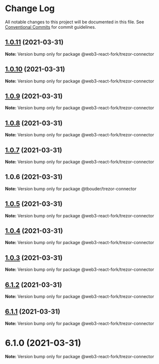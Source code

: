# Change Log

All notable changes to this project will be documented in this file.
See [Conventional Commits](https://conventionalcommits.org) for commit guidelines.

## [1.0.11](https://github.com/TBouder/web3-react-fork/compare/@web3-react-fork/trezor-connector@1.0.10...@web3-react-fork/trezor-connector@1.0.11) (2021-03-31)

**Note:** Version bump only for package @web3-react-fork/trezor-connector





## [1.0.10](https://github.com/TBouder/web3-react-fork/compare/@web3-react-fork/trezor-connector@1.0.9...@web3-react-fork/trezor-connector@1.0.10) (2021-03-31)

**Note:** Version bump only for package @web3-react-fork/trezor-connector





## [1.0.9](https://github.com/TBouder/web3-react-fork/compare/@web3-react-fork/trezor-connector@1.0.8...@web3-react-fork/trezor-connector@1.0.9) (2021-03-31)

**Note:** Version bump only for package @web3-react-fork/trezor-connector





## [1.0.8](https://github.com/TBouder/web3-react-fork/compare/@web3-react-fork/trezor-connector@1.0.7...@web3-react-fork/trezor-connector@1.0.8) (2021-03-31)

**Note:** Version bump only for package @web3-react-fork/trezor-connector





## [1.0.7](https://github.com/TBouder/web3-react-fork/compare/@web3-react-fork/trezor-connector@1.0.5...@web3-react-fork/trezor-connector@1.0.7) (2021-03-31)

**Note:** Version bump only for package @web3-react-fork/trezor-connector





## 1.0.6 (2021-03-31)

**Note:** Version bump only for package @tbouder/trezor-connector





## [1.0.5](https://github.com/TBouder/web3-react-fork/compare/@web3-react-fork/trezor-connector@1.0.4...@web3-react-fork/trezor-connector@1.0.5) (2021-03-31)

**Note:** Version bump only for package @web3-react-fork/trezor-connector





## [1.0.4](https://github.com/TBouder/web3-react-fork/compare/@web3-react-fork/trezor-connector@1.0.3...@web3-react-fork/trezor-connector@1.0.4) (2021-03-31)

**Note:** Version bump only for package @web3-react-fork/trezor-connector





## [1.0.3](https://github.com/TBouder/web3-react-fork/compare/@web3-react-fork/trezor-connector@6.1.2...@web3-react-fork/trezor-connector@1.0.3) (2021-03-31)

**Note:** Version bump only for package @web3-react-fork/trezor-connector





## [6.1.2](https://github.com/TBouder/web3-react-fork/compare/@web3-react-fork/trezor-connector@6.1.1...@web3-react-fork/trezor-connector@6.1.2) (2021-03-31)

**Note:** Version bump only for package @web3-react-fork/trezor-connector





## [6.1.1](https://github.com/TBouder/web3-react-fork/compare/@web3-react-fork/trezor-connector@6.1.0...@web3-react-fork/trezor-connector@6.1.1) (2021-03-31)

**Note:** Version bump only for package @web3-react-fork/trezor-connector





# 6.1.0 (2021-03-31)

**Note:** Version bump only for package @web3-react-fork/trezor-connector
